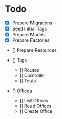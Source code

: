 # Todo

- [x] Prepare Migrations
- [x] Seed Initial Tags
- [x] Prepare Models
- [x] Prepare Factories
- [] Prepare Resources
- [] Tags
	- [] Routes
	- [] Controller
	- [] Tests

- [] Offices
	- [] List Offices
	- [] Read Offices
	- [] Create Office